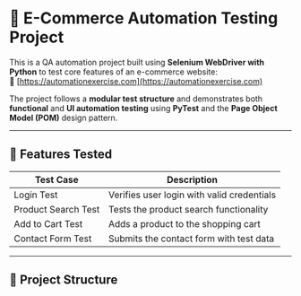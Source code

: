 # 🛒 E-Commerce Automation Testing Project

This is a QA automation project built using **Selenium WebDriver with Python** to test core features of an e-commerce website:  
🔗 [https://automationexercise.com](https://automationexercise.com)

The project follows a **modular test structure** and demonstrates both **functional** and **UI automation testing** using **PyTest** and the **Page Object Model (POM)** design pattern.

---

## 🧪 Features Tested

| Test Case            | Description                                 |
|----------------------|---------------------------------------------|
| Login Test           | Verifies user login with valid credentials |
| Product Search Test  | Tests the product search functionality      |
| Add to Cart Test     | Adds a product to the shopping cart         |
| Contact Form Test    | Submits the contact form with test data     |

---

## 📂 Project Structure

